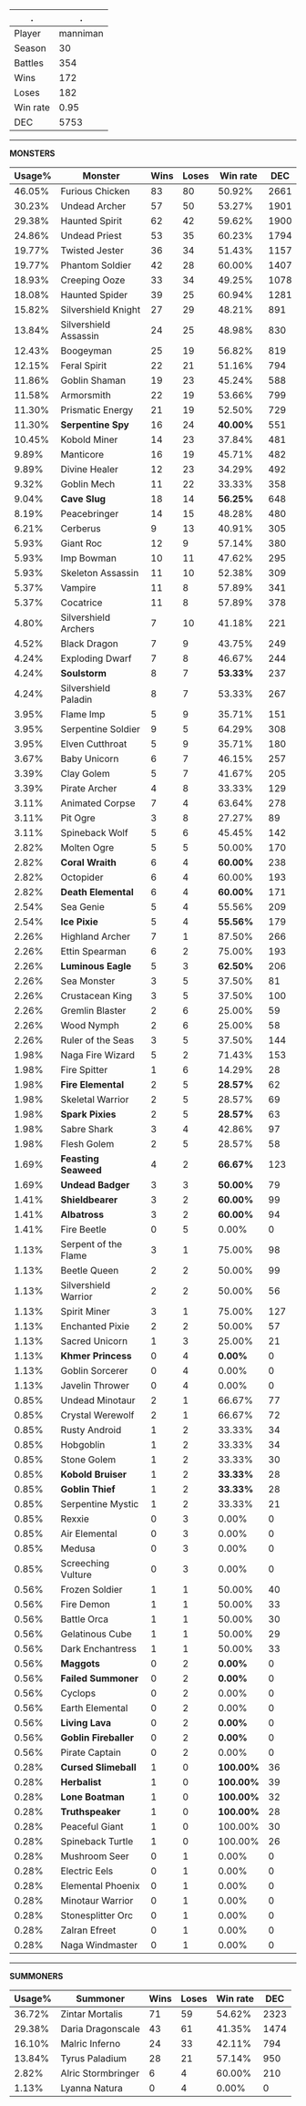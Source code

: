 .|.
|-|-
Player|manniman
Season|30
Battles|354
Wins|172
Loses|182
Win rate|0.95
DEC|5753

---
**MONSTERS**

Usage%|Monster|Wins|Loses|Win rate|DEC|
-|-|-|-|-|-|
46.05%|Furious Chicken|83|80|50.92%|2661|
30.23%|Undead Archer|57|50|53.27%|1901|
29.38%|Haunted Spirit|62|42|59.62%|1900|
24.86%|Undead Priest|53|35|60.23%|1794|
19.77%|Twisted Jester|36|34|51.43%|1157|
19.77%|Phantom Soldier|42|28|60.00%|1407|
18.93%|Creeping Ooze|33|34|49.25%|1078|
18.08%|Haunted Spider|39|25|60.94%|1281|
15.82%|Silvershield Knight|27|29|48.21%|891|
13.84%|Silvershield Assassin|24|25|48.98%|830|
12.43%|Boogeyman|25|19|56.82%|819|
12.15%|Feral Spirit|22|21|51.16%|794|
11.86%|Goblin Shaman|19|23|45.24%|588|
11.58%|Armorsmith|22|19|53.66%|799|
11.30%|Prismatic Energy|21|19|52.50%|729|
11.30%|**Serpentine Spy**|16|24|**40.00%**|551|
10.45%|Kobold Miner|14|23|37.84%|481|
9.89%|Manticore|16|19|45.71%|482|
9.89%|Divine Healer|12|23|34.29%|492|
9.32%|Goblin Mech|11|22|33.33%|358|
9.04%|**Cave Slug**|18|14|**56.25%**|648|
8.19%|Peacebringer|14|15|48.28%|480|
6.21%|Cerberus|9|13|40.91%|305|
5.93%|Giant Roc|12|9|57.14%|380|
5.93%|Imp Bowman|10|11|47.62%|295|
5.93%|Skeleton Assassin|11|10|52.38%|309|
5.37%|Vampire|11|8|57.89%|341|
5.37%|Cocatrice|11|8|57.89%|378|
4.80%|Silvershield Archers|7|10|41.18%|221|
4.52%|Black Dragon|7|9|43.75%|249|
4.24%|Exploding Dwarf|7|8|46.67%|244|
4.24%|**Soulstorm**|8|7|**53.33%**|237|
4.24%|Silvershield Paladin|8|7|53.33%|267|
3.95%|Flame Imp|5|9|35.71%|151|
3.95%|Serpentine Soldier|9|5|64.29%|308|
3.95%|Elven Cutthroat|5|9|35.71%|180|
3.67%|Baby Unicorn|6|7|46.15%|257|
3.39%|Clay Golem|5|7|41.67%|205|
3.39%|Pirate Archer|4|8|33.33%|129|
3.11%|Animated Corpse|7|4|63.64%|278|
3.11%|Pit Ogre|3|8|27.27%|89|
3.11%|Spineback Wolf|5|6|45.45%|142|
2.82%|Molten Ogre|5|5|50.00%|170|
2.82%|**Coral Wraith**|6|4|**60.00%**|238|
2.82%|Octopider|6|4|60.00%|193|
2.82%|**Death Elemental**|6|4|**60.00%**|171|
2.54%|Sea Genie|5|4|55.56%|209|
2.54%|**Ice Pixie**|5|4|**55.56%**|179|
2.26%|Highland Archer|7|1|87.50%|266|
2.26%|Ettin Spearman|6|2|75.00%|193|
2.26%|**Luminous Eagle**|5|3|**62.50%**|206|
2.26%|Sea Monster|3|5|37.50%|81|
2.26%|Crustacean King|3|5|37.50%|100|
2.26%|Gremlin Blaster|2|6|25.00%|59|
2.26%|Wood Nymph|2|6|25.00%|58|
2.26%|Ruler of the Seas|3|5|37.50%|144|
1.98%|Naga Fire Wizard|5|2|71.43%|153|
1.98%|Fire Spitter|1|6|14.29%|28|
1.98%|**Fire Elemental**|2|5|**28.57%**|62|
1.98%|Skeletal Warrior|2|5|28.57%|69|
1.98%|**Spark Pixies**|2|5|**28.57%**|63|
1.98%|Sabre Shark|3|4|42.86%|97|
1.98%|Flesh Golem|2|5|28.57%|58|
1.69%|**Feasting Seaweed**|4|2|**66.67%**|123|
1.69%|**Undead Badger**|3|3|**50.00%**|79|
1.41%|**Shieldbearer**|3|2|**60.00%**|99|
1.41%|**Albatross**|3|2|**60.00%**|94|
1.41%|Fire Beetle|0|5|0.00%|0|
1.13%|Serpent of the Flame|3|1|75.00%|98|
1.13%|Beetle Queen|2|2|50.00%|99|
1.13%|Silvershield Warrior|2|2|50.00%|56|
1.13%|Spirit Miner|3|1|75.00%|127|
1.13%|Enchanted Pixie|2|2|50.00%|57|
1.13%|Sacred Unicorn|1|3|25.00%|21|
1.13%|**Khmer Princess**|0|4|**0.00%**|0|
1.13%|Goblin Sorcerer|0|4|0.00%|0|
1.13%|Javelin Thrower|0|4|0.00%|0|
0.85%|Undead Minotaur|2|1|66.67%|77|
0.85%|Crystal Werewolf|2|1|66.67%|72|
0.85%|Rusty Android|1|2|33.33%|34|
0.85%|Hobgoblin|1|2|33.33%|34|
0.85%|Stone Golem|1|2|33.33%|30|
0.85%|**Kobold Bruiser**|1|2|**33.33%**|28|
0.85%|**Goblin Thief**|1|2|**33.33%**|28|
0.85%|Serpentine Mystic|1|2|33.33%|21|
0.85%|Rexxie|0|3|0.00%|0|
0.85%|Air Elemental|0|3|0.00%|0|
0.85%|Medusa|0|3|0.00%|0|
0.85%|Screeching Vulture|0|3|0.00%|0|
0.56%|Frozen Soldier|1|1|50.00%|40|
0.56%|Fire Demon|1|1|50.00%|33|
0.56%|Battle Orca|1|1|50.00%|30|
0.56%|Gelatinous Cube|1|1|50.00%|29|
0.56%|Dark Enchantress|1|1|50.00%|33|
0.56%|**Maggots**|0|2|**0.00%**|0|
0.56%|**Failed Summoner**|0|2|**0.00%**|0|
0.56%|Cyclops|0|2|0.00%|0|
0.56%|Earth Elemental|0|2|0.00%|0|
0.56%|**Living Lava**|0|2|**0.00%**|0|
0.56%|**Goblin Fireballer**|0|2|**0.00%**|0|
0.56%|Pirate Captain|0|2|0.00%|0|
0.28%|**Cursed Slimeball**|1|0|**100.00%**|36|
0.28%|**Herbalist**|1|0|**100.00%**|39|
0.28%|**Lone Boatman**|1|0|**100.00%**|32|
0.28%|**Truthspeaker**|1|0|**100.00%**|28|
0.28%|Peaceful Giant|1|0|100.00%|30|
0.28%|Spineback Turtle|1|0|100.00%|26|
0.28%|Mushroom Seer|0|1|0.00%|0|
0.28%|Electric Eels|0|1|0.00%|0|
0.28%|Elemental Phoenix|0|1|0.00%|0|
0.28%|Minotaur Warrior|0|1|0.00%|0|
0.28%|Stonesplitter Orc|0|1|0.00%|0|
0.28%|Zalran Efreet|0|1|0.00%|0|
0.28%|Naga Windmaster|0|1|0.00%|0|

---
**SUMMONERS**

Usage%|Summoner|Wins|Loses|Win rate|DEC|
-|-|-|-|-|-|
36.72%|Zintar Mortalis|71|59|54.62%|2323|
29.38%|Daria Dragonscale|43|61|41.35%|1474|
16.10%|Malric Inferno|24|33|42.11%|794|
13.84%|Tyrus Paladium|28|21|57.14%|950|
2.82%|Alric Stormbringer|6|4|60.00%|210|
1.13%|Lyanna Natura|0|4|0.00%|0|
